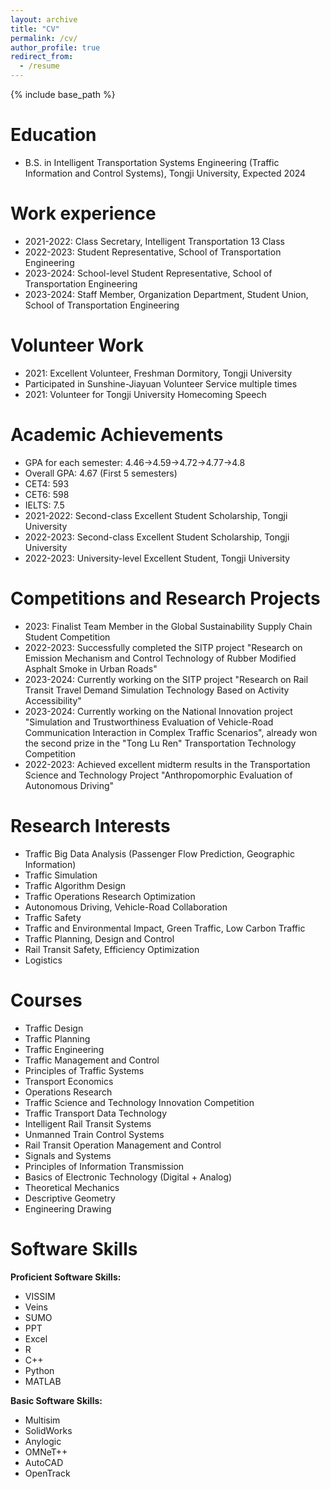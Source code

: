 ```yaml
---
layout: archive
title: "CV"
permalink: /cv/
author_profile: true
redirect_from:
  - /resume
---
```


{% include base_path %}

Education
======
* B.S. in Intelligent Transportation Systems Engineering (Traffic Information and Control Systems), Tongji University, Expected 2024

Work experience
======
* 2021-2022: Class Secretary, Intelligent Transportation 13 Class
* 2022-2023: Student Representative, School of Transportation Engineering
* 2023-2024: School-level Student Representative, School of Transportation Engineering
* 2023-2024: Staff Member, Organization Department, Student Union, School of Transportation Engineering

Volunteer Work
======
* 2021: Excellent Volunteer, Freshman Dormitory, Tongji University
* Participated in Sunshine-Jiayuan Volunteer Service multiple times
* 2021: Volunteer for Tongji University Homecoming Speech

Academic Achievements
======
* GPA for each semester: 4.46->4.59->4.72->4.77->4.8
* Overall GPA: 4.67 (First 5 semesters)
* CET4: 593
* CET6: 598
* IELTS: 7.5
* 2021-2022: Second-class Excellent Student Scholarship, Tongji University
* 2022-2023: Second-class Excellent Student Scholarship, Tongji University
* 2022-2023: University-level Excellent Student, Tongji University

Competitions and Research Projects
======
* 2023: Finalist Team Member in the Global Sustainability Supply Chain Student Competition
* 2022-2023: Successfully completed the SITP project "Research on Emission Mechanism and Control Technology of Rubber Modified Asphalt Smoke in Urban Roads"
* 2023-2024: Currently working on the SITP project "Research on Rail Transit Travel Demand Simulation Technology Based on Activity Accessibility"
* 2023-2024: Currently working on the National Innovation project "Simulation and Trustworthiness Evaluation of Vehicle-Road Communication Interaction in Complex Traffic Scenarios", already won the second prize in the "Tong Lu Ren" Transportation Technology Competition
* 2022-2023: Achieved excellent midterm results in the Transportation Science and Technology Project "Anthropomorphic Evaluation of Autonomous Driving"

Research Interests
======
* Traffic Big Data Analysis (Passenger Flow Prediction, Geographic Information)
* Traffic Simulation
* Traffic Algorithm Design
* Traffic Operations Research Optimization
* Autonomous Driving, Vehicle-Road Collaboration
* Traffic Safety
* Traffic and Environmental Impact, Green Traffic, Low Carbon Traffic
* Traffic Planning, Design and Control
* Rail Transit Safety, Efficiency Optimization
* Logistics

Courses
======
* Traffic Design
* Traffic Planning
* Traffic Engineering
* Traffic Management and Control
* Principles of Traffic Systems
* Transport Economics
* Operations Research
* Traffic Science and Technology Innovation Competition
* Traffic Transport Data Technology
* Intelligent Rail Transit Systems
* Unmanned Train Control Systems
* Rail Transit Operation Management and Control
* Signals and Systems
* Principles of Information Transmission
* Basics of Electronic Technology (Digital + Analog)
* Theoretical Mechanics
* Descriptive Geometry
* Engineering Drawing

Software Skills
======
**Proficient Software Skills:**
- VISSIM
- Veins
- SUMO
- PPT
- Excel
- R
- C++
- Python
- MATLAB

**Basic Software Skills:**
- Multisim
- SolidWorks
- Anylogic
- OMNeT++
- AutoCAD
- OpenTrack
